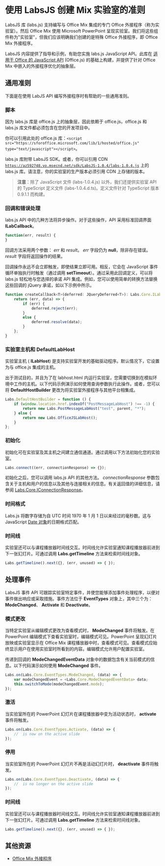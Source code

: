 
# <a name="guidelines-for-creating-labs-for-mix-using-labsjs"></a>使用 LabsJS 创建 Mix 实验室的准则



LabsJS 库 (labs.js) 支持编写与 Office Mix 集成的专门 Office 外接程序（称为实验室）。然后 Office Mix 使用 Microsoft PowerPoint 呈现实验室。我们将这些组件称为"实验室"，但我们应该明确我们创建的是特殊 Office 外接程序，即 Office Mix 外接程序。

LabsJS 内容提供了指导和示例，有助您实施 labs.js JavaScript API。此库在 [适用于 Office 的 JavaScript API](http://dev.office.com/reference/add-ins/javascript-api-for-office) (Office.js) 的基础上构建，并提供了针对 Office Mix 中嵌入的外接程序优化的抽象层。


## <a name="general-guidelines"></a>通用准则


下面是在使用 LabJS API 编写外接程序时有帮助的一些通用准则。


### <a name="scripts"></a>脚本

因为 labs.js 库是 office.js 上的抽象层，因此依赖于 office.js，office.js 和 labs.js 库文件都必须包含在您的开发项目中。 

你可以引用此处的 office.js 库：`<script src="https://sforoffice.microsoft.com/lib/1/hosted/office.js" type="text/javascript"></script>`。

labs.js 库附带 LabsJS SDK。或者，你可以引用 CDN <code>https://az592748.vo.msecnd.net/sdk/LabsJS-1.0.4/labs-1.0.4.js</code> 上的 labs.js 库。请注意，你的实验室的生产版本必须引用 CDN 上存储的版本。


 >**注意**：除了 JavaScript 文件 (labs-1.0.4.js) 以外，我们还提供实验室 API 的 TypeScript 定义文件 (labs-1.0.4.d.ts)。定义文件针对 TypeScript 版本 0.9.1.1 而构建。


### <a name="callbacks-and-error-handling"></a>回调和错误处理

labs.js API 中的几种方法将异步操作。对于这些操作，API 采用标准回调界面  **ILabCallback**。 


```js
function(err, result) {
}
```

回调方法采用两个参数： _err_ 和 _result_。 _err_ 字段仍为 **null**，除非存在错误。 _result_ 字段将返回操作的结果。

回调操作永远不会立即触发，即使结果立即可用。相反，它会在 JavaScript 事件循环单独执行时触发（通过调用  **setTimeout**）。通过采用此回调定义，可以将 labs.js 轻松地与您选择的承诺 API 集成。例如，您可以使用简单的转换方法替换这些回调的 jQuery 承诺，如以下示例中所示。




```js
function createCallback<T>(deferred: JQueryDeferred<T>): Labs.Core.ILabCallback<T> {
    return (err, data) => {
        if (err) {
            deferred.reject(err);
        }
        else {
            deferred.resolve(data);
        }
    };
}
```


### <a name="lab-host-and-defaultlabhost"></a>实验室主机和 DefaultLabHost

实验室主机 ( **ILabHost**) 是支持实验室开发的基础驱动程序。默认情况下，它设置为与 office.js 集成的主机。

出于测试目的，并且为了在 labhost.html 内运行实验室，您需要切换到在模拟环境中工作的主机。以下代码示例演示如何使用查询参数执行此操作。或者，您可以将  **DefaultHostBuilder** 更改为将实验室外接程序与其他平台相集成。




```js
Labs.DefaultHostBuilder = function () {
    if (window.location.href.indexOf("PostMessageLabHost") !== -1) {
        return new Labs.PostMessageLabHost("test", parent, "*");
    } else {
        return new Labs.OfficeJSLabHost();
    }
};
```


### <a name="initialization"></a>初始化

初始化可在实验室及其主机之间建立通信通道。通过调用以下方法初始化您的实验室。


```js
Labs.connect((err, connectionResponse) => {});
```

初始化之后，您可以调用 labs.js API 的其他方法。 _connectionResponse_ 参数包含关于主机和用户的信息以及其他与连接相关的信息。有关返回值的详细信息，请参阅 [Labs.Core.IConnectionResponse](../../../reference/office-mix/labs.core.iconnectionresponse.md)。


### <a name="time-format"></a>时间格式

Labs.js 将数字存储为自 UTC 时间 1970 年 1 月 1 日以来经过的毫秒数。这与 JavaScript [Date 对象](http://msdn.microsoft.com/en-us/library/ie/cd9w2te4%28v=vs.94%29.aspx)的日期格式匹配。


### <a name="timeline"></a>时间线

实验室还可以与课程播放器时间线交互。时间线允许实验室通知课程播放器前进到下一张幻灯片。可通过调用  **Labs.getTimeline** 方法来检索时间线对象。


```js
Labs.getTimeline().next({}, (err, unused) => { });
```


## <a name="handling-events"></a>处理事件


LabsJS 事件 API 可跟踪实验室特定事件，并使您能够添加事件处理程序，以便对事件做出响应或采取措施。事件方法位于  **EventTypes** 对象上，其中三个为： **ModeChanged**、 **Activate** 和 **Deactivate**。 


### <a name="mode-change"></a>模式更改

当特定实验室从编辑模式更改为查看模式时， **ModeChanged** 事件将触发。在 PowerPoint 编辑模式下查看实验室时，编辑模式可见。PowerPoint 呈现幻灯片放映或实验室显示在 Office Mix 课程播放器中时，查看模式可见。查看模式应始终显示用户在使用实验室时所看到的内容。编辑模式允许用户配置实验室。

传递到回调的  **ModeChangedEventData** 对象中的数据包含有关当前模式的信息。以下代码演示如何使用 **ModeChanged** 事件。




```js
Labs.on(Labs.Core.EventTypes.ModeChanged, (data) => {
    var modeChangedEvent = <Labs.Core.ModeChangedEventData> data;
    this.switchToMode(modeChangedEvent.mode);
});
```


### <a name="activate"></a>激活

当实验室所在的 PowerPoint 幻灯片在课程播放器中变为活动状态时， **activate** 事件将触发。


```js
Labs.on(Labs.Core.EventTypes.Activate, (data) => {
    //  is now on the active slide
});
```


### <a name="deactivate"></a>停用

当实验室所在的 PowerPoint 幻灯片不再是活动幻灯片时， **deactivate** 事件将触发。


```js
Labs.on(Labs.Core.EventTypes.Deactivate, (data) => {                
    //  is no longer on the active slide
});
```


### <a name="timeline"></a>时间线

实验室还可以与课程播放器时间线交互。时间线允许实验室通知课程播放器前进到下一张幻灯片。可通过调用  **Labs.getTimeline** 方法来检索时间线对象。


```js
Labs.getTimeline().next({}, (err, unused) => { });
```


## <a name="additional-resources"></a>其他资源



- [Office Mix 外接程序](../../powerpoint/office-mix/office-mix-add-ins.md)
    
